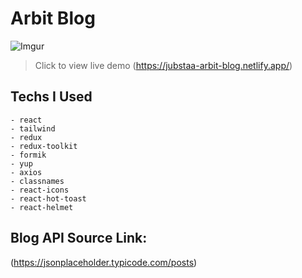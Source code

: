 # Arbit Blog

![Imgur](https://i.imgur.com/FyHlxNw.png)

> Click to view live demo
> (https://jubstaa-arbit-blog.netlify.app/)

## Techs I Used

    - react
    - tailwind
    - redux
    - redux-toolkit
    - formik
    - yup
    - axios
    - classnames
    - react-icons
    - react-hot-toast
    - react-helmet
    
## Blog API Source Link:

(https://jsonplaceholder.typicode.com/posts)
